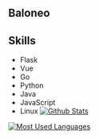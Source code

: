 ## Baloneo
## Skills
* Flask
* Vue
* Go
* Python
* Java
* JavaScript
* Linux
[![Github Stats](https://github-readme-stats.vercel.app/api?username=Baloneo&bg_color=0D1117&text_color=FFFFFF&count_private=true&show_icons=true&hide_border=true&include_all_commits=true)](https://github.com/Baloneo)

[![Most Used Languages](https://github-readme-stats.vercel.app/api/top-langs/?username=Baloneo&layout=compact&bg_color=0D1117&text_color=FFFFFF&langs_count=10&hide_border=true)](https://github.com/Baloneo)
